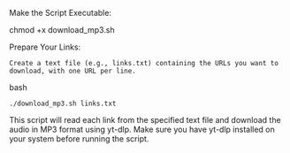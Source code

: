 Make the Script Executable:



chmod +x download_mp3.sh

Prepare Your Links:

    Create a text file (e.g., links.txt) containing the URLs you want to download, with one URL per line.


bash

    ./download_mp3.sh links.txt

This script will read each link from the specified text file and download the audio in MP3 format using yt-dlp. Make sure you have yt-dlp installed on your system before running the script.

